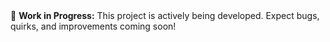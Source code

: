 <div class=“wip-box”>
  🚧 <strong>Work in Progress:</strong> This project is actively being developed. Expect bugs, quirks, and improvements coming soon!
</div>